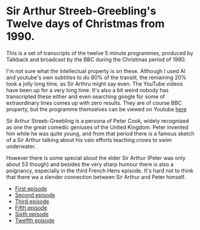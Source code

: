 # Sir Arthur Streeb-Greebling's Twelve days of Christmas from 1990.

This is a set of transcripts of the twelve 5 minute programmes, produced by Talkback and broadcast by the BBC during the Christmas period of 1990.

I'm not sure what the intellectual property is on these. Although I used AI and youtube's own subtitles to do 80% of the translit, the remaining 20% took a jolly long time, as Sir Arthru might say even. The YouTube videos have been up for a very long time. It's also a bit weird nobody has transcripted these either and even searching google for some of extraordinary lines comes up with zero results.
They are of course BBC property, but the programme themselves can be viewed on Youtube [here](https://www.youtube.com/playlist?list=PL5918027E140EF1F7)

Sir Arthur Streeb-Greebling is a persona of Peter Cook, widely recognised as one the great comedic geniuses of the 
United Kingdom. Peter invented him while he was quite young, and from that period there is a famous sketch of a
Sir Arthur talking about his vain efforts teaching crows to swim underwater.

However there is some special about the elder Sir Arthur (Peter was only about 53 though) and besides the very sharp humour there is also a poignancy, especially in the third French Hens episode. It's hard not to think that there wa a slender connection between Sir Arthur and Peter himself.

- [First episode](https://rafalcode.github.io/streeb12days/ep1_partridgepear.html)
- [Second episode](https://rafalcode.github.io/streeb12days/ep2_turtledoves.html)
- [Third episode](https://rafalcode.github.io/streeb12days/ep3_frenchhens.html)
- [Fifth episode](https://rafalcode.github.io/streeb12days/ep5_goldrings.html)
- [Sixth episode](https://rafalcode.github.io/streeb12days/ep6_geese.html)
- [Twelfth episode](https://rafalcode.github.io/streeb12days/ep12_lords.html)
